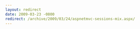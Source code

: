 ```yaml
---
layout: redirect
date: 2009-03-23 -0800
redirect: /archive/2009/03/24/aspnetmvc-sessions-mix.aspx/
---
```

